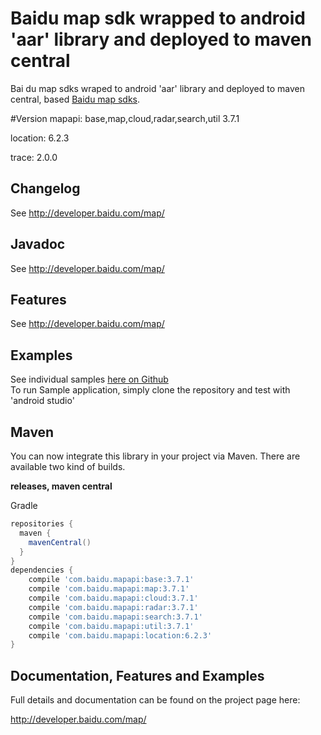 Baidu map sdk wrapped to android 'aar' library and deployed to maven central
====================================

Bai du map sdks wraped to android 'aar' library and deployed to maven central, based [Baidu map sdks](http://developer.baidu.com/map/).

#Version
mapapi: base,map,cloud,radar,search,util	3.7.1

location: 6.2.3

trace: 2.0.0

Changelog
---------
See http://developer.baidu.com/map/

Javadoc
-------
See http://developer.baidu.com/map/

Features
--------
See http://developer.baidu.com/map/

Examples
--------

See individual samples [here on Github](https://github.com/nb7123/BaiduMapSDK/tree/master/sample)  
To run Sample application, simply clone the repository and test with 'android studio'  

Maven
-----
You can now integrate this library in your project via Maven. There are available two kind of builds.

**releases, maven central**

Gradle
```groovy
repositories {
  maven {
    mavenCentral()
  }
}
dependencies {
    compile 'com.baidu.mapapi:base:3.7.1'
    compile 'com.baidu.mapapi:map:3.7.1'
    compile 'com.baidu.mapapi:cloud:3.7.1'
    compile 'com.baidu.mapapi:radar:3.7.1'
    compile 'com.baidu.mapapi:search:3.7.1'
    compile 'com.baidu.mapapi:util:3.7.1'
    compile 'com.baidu.mapapi:location:6.2.3'
}
```
Documentation, Features and Examples
------------------------------------
Full details and documentation can be found on the project page here:

http://developer.baidu.com/map/

